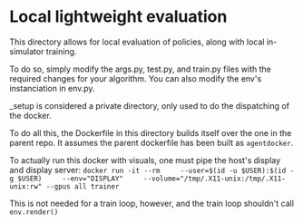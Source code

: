 # Local lightweight evaluation

This directory allows for local evaluation of policies, along with local in-simulator training.

To do so, simply modify the args.py, test.py, and train.py files with the required changes for your algorithm.
You can also modify the env's instanciation in env.py.

_setup is considered a private directory, only used to do the dispatching of the docker.

To do all this, the Dockerfile in this directory builds itself over the one in the parent repo. It assumes the parent 
dockerfile has been built as `agentdocker`.

To actually run this docker with visuals, one must pipe the host's display and display server: `docker run -it --rm     --user=$(id -u $USER):$(id -g $USER)     --env="DISPLAY"     --volume="/tmp/.X11-unix:/tmp/.X11-unix:rw" --gpus all trainer
`

This is not needed for a train loop, however, and the train loop shouldn't call `env.render()`